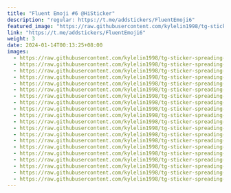 ```yaml
---
title: "Fluent Emoji #6 @HiSticker"
description: "regular: https://t.me/addstickers/FluentEmoji6"
featured_image: "https://raw.githubusercontent.com/kylelin1998/tg-sticker-spreading-worldwide-images/main/img/b79958ed-f2ea-4b7e-85ae-14f40126f55b.jpg"
link: "https://t.me/addstickers/FluentEmoji6"
weight: 3
date: 2024-01-14T00:13:25+08:00
images:
  - https://raw.githubusercontent.com/kylelin1998/tg-sticker-spreading-worldwide-images/main/img/b79958ed-f2ea-4b7e-85ae-14f40126f55b.jpg
  - https://raw.githubusercontent.com/kylelin1998/tg-sticker-spreading-worldwide-images/main/img/0ece0540-1313-4581-a486-5a2058670fef.jpg
  - https://raw.githubusercontent.com/kylelin1998/tg-sticker-spreading-worldwide-images/main/img/61463081-12e4-45ee-979f-1f3beb3d09f7.jpg
  - https://raw.githubusercontent.com/kylelin1998/tg-sticker-spreading-worldwide-images/main/img/f7c74414-aa15-4dce-aad8-360f5c630891.jpg
  - https://raw.githubusercontent.com/kylelin1998/tg-sticker-spreading-worldwide-images/main/img/da67c04d-4dec-4191-86a7-4bf23a062021.jpg
  - https://raw.githubusercontent.com/kylelin1998/tg-sticker-spreading-worldwide-images/main/img/0b78162f-45d3-414a-a85f-f51b1024186c.jpg
  - https://raw.githubusercontent.com/kylelin1998/tg-sticker-spreading-worldwide-images/main/img/ef38d6fc-8d98-4794-94b7-96e9b9cc14d2.jpg
  - https://raw.githubusercontent.com/kylelin1998/tg-sticker-spreading-worldwide-images/main/img/b55ddb4f-2966-494a-8a7c-97621716598d.jpg
  - https://raw.githubusercontent.com/kylelin1998/tg-sticker-spreading-worldwide-images/main/img/25e3fd71-ebbc-4fd2-ba2a-d5f2f4ae492d.jpg
  - https://raw.githubusercontent.com/kylelin1998/tg-sticker-spreading-worldwide-images/main/img/da537d0f-9dad-4d93-baf3-725fd064349c.jpg
  - https://raw.githubusercontent.com/kylelin1998/tg-sticker-spreading-worldwide-images/main/img/65763bb1-5407-4eff-aa24-995e870ebb39.jpg
  - https://raw.githubusercontent.com/kylelin1998/tg-sticker-spreading-worldwide-images/main/img/6b54acc0-d01b-4a15-b01f-6702b9e778f5.jpg
  - https://raw.githubusercontent.com/kylelin1998/tg-sticker-spreading-worldwide-images/main/img/04cf4720-507a-470c-bbb9-61b94e1286a9.jpg
  - https://raw.githubusercontent.com/kylelin1998/tg-sticker-spreading-worldwide-images/main/img/cb566428-ce80-4f73-b13e-1a0c0adfb0a9.jpg
  - https://raw.githubusercontent.com/kylelin1998/tg-sticker-spreading-worldwide-images/main/img/61ed0662-b617-4e28-b63e-a39f5c06193c.jpg
  - https://raw.githubusercontent.com/kylelin1998/tg-sticker-spreading-worldwide-images/main/img/1d8123e4-1881-4ca1-ac55-7c997250c7f7.jpg
  - https://raw.githubusercontent.com/kylelin1998/tg-sticker-spreading-worldwide-images/main/img/91b98b8f-d728-4c60-bdc6-f71866481f4d.jpg
  - https://raw.githubusercontent.com/kylelin1998/tg-sticker-spreading-worldwide-images/main/img/8dd802fd-4bcd-4a7e-8e65-acbcc6de90f4.jpg
  - https://raw.githubusercontent.com/kylelin1998/tg-sticker-spreading-worldwide-images/main/img/967a8a38-e657-4a1f-861e-57180dd95ad6.jpg
  - https://raw.githubusercontent.com/kylelin1998/tg-sticker-spreading-worldwide-images/main/img/066eae49-0556-442b-93a8-33a4485dab6e.jpg
---
```

